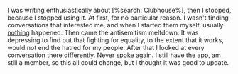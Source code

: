 I was writing enthusiastically about [%search: Clubhouse%], then I stopped, because I stopped using it. At first, for no particular reason. I wasn't finding conversations that interested me, and when I started them myself, usually <a href="http://scripting.com/2020/09/02/173236.html?title=clubhouseAfterAMonth#a174138">nothing</a> happened. Then came the antisemitism meltdown.  It was depressing to find out that fighting for equality, to the extent that it works, would not end the hatred for my people. After that I looked at every conversation there differently. Never spoke again. I still have the app, am still a member, so this all could change, but I thought it was good to update. 
